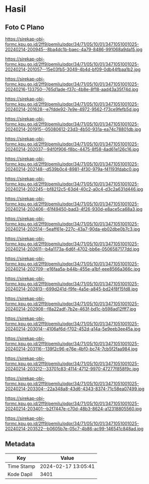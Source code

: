 # Hasil

## Foto C Plano

https://sirekap-obj-formc.kpu.go.id/2ff9/pemilu/pdpr/34/71/05/10/01/3471051001025-20240214-200945--8ba4dc1b-baec-4a79-8486-991068a9da15.jpg

https://sirekap-obj-formc.kpu.go.id/2ff9/pemilu/pdpr/34/71/05/10/01/3471051001025-20240214-201057--15e03fb5-3049-4b4d-bf09-0db44fbaa1b2.jpg

https://sirekap-obj-formc.kpu.go.id/2ff9/pemilu/pdpr/34/71/05/10/01/3471051001025-20240216-133750--765d1ade-f37c-4b8e-8f18-aad43a35f74d.jpg

https://sirekap-obj-formc.kpu.go.id/2ff9/pemilu/pdpr/34/71/05/10/01/3471051001025-20240214-201628--e7fdde92-7e9e-4972-9562-f73ce9fefb5d.jpg

https://sirekap-obj-formc.kpu.go.id/2ff9/pemilu/pdpr/34/71/05/10/01/3471051001025-20240214-201915--05080612-23d3-4b50-931a-ea74c78801db.jpg

https://sirekap-obj-formc.kpu.go.id/2ff9/pemilu/pdpr/34/71/05/10/01/3471051001025-20240214-202037--94f0f906-f8bc-4475-8f58-4ad61e126c16.jpg

https://sirekap-obj-formc.kpu.go.id/2ff9/pemilu/pdpr/34/71/05/10/01/3471051001025-20240214-202148--d539b0c4-8981-4f30-979a-f41193fdabc0.jpg

https://sirekap-obj-formc.kpu.go.id/2ff9/pemilu/pdpr/34/71/05/10/01/3471051001025-20240214-202245--bf8212c5-63d4-40c2-a0c4-d3c2a631d446.jpg

https://sirekap-obj-formc.kpu.go.id/2ff9/pemilu/pdpr/34/71/05/10/01/3471051001025-20240214-202406--61f49450-bad3-4f26-930d-e8ace5ca68a3.jpg

https://sirekap-obj-formc.kpu.go.id/2ff9/pemilu/pdpr/34/71/05/10/01/3471051001025-20240214-202514--5eaff61e-227c-43a7-90da-eb02dbe0b7c3.jpg

https://sirekap-obj-formc.kpu.go.id/2ff9/pemilu/pdpr/34/71/05/10/01/3471051001025-20240214-202611--b4a1173a-6d6f-4702-bb6e-0506587177dd.jpg

https://sirekap-obj-formc.kpu.go.id/2ff9/pemilu/pdpr/34/71/05/10/01/3471051001025-20240214-202709--e16faa5a-b44b-455e-a1bf-eee8566a366c.jpg

https://sirekap-obj-formc.kpu.go.id/2ff9/pemilu/pdpr/34/71/05/10/01/3471051001025-20240214-202813--699d241d-f9fe-4a5e-a845-bd24f8f15fd8.jpg

https://sirekap-obj-formc.kpu.go.id/2ff9/pemilu/pdpr/34/71/05/10/01/3471051001025-20240214-202908--f8a22adf-7b2e-463f-bd1c-b598ad12fff7.jpg

https://sirekap-obj-formc.kpu.go.id/2ff9/pemilu/pdpr/34/71/05/10/01/3471051001025-20240214-203014--4106af6d-f702-452d-a14a-5e9eeb3ee45a.jpg

https://sirekap-obj-formc.kpu.go.id/2ff9/pemilu/pdpr/34/71/05/10/01/3471051001025-20240214-203116--139f2c96-e76e-4bf0-bc74-7cb5f2faa984.jpg

https://sirekap-obj-formc.kpu.go.id/2ff9/pemilu/pdpr/34/71/05/10/01/3471051001025-20240214-203212--33701c83-4114-4712-9970-47277f858f9c.jpg

https://sirekap-obj-formc.kpu.go.id/2ff9/pemilu/pdpr/34/71/05/10/01/3471051001025-20240214-203304--22a348a8-43d6-4343-8374-71c58ea07499.jpg

https://sirekap-obj-formc.kpu.go.id/2ff9/pemilu/pdpr/34/71/05/10/01/3471051001025-20240214-203401--b2f7447e-c70d-48b3-8624-a12318805560.jpg

https://sirekap-obj-formc.kpu.go.id/2ff9/pemilu/pdpr/34/71/05/10/01/3471051001025-20240214-203522--b0605b7e-05c7-4b86-ac99-146541c848ad.jpg


## Metadata

| Key        | Value               |
| ---------- | ------------------- |
| Time Stamp | 2024-02-17 13:05:41 |
| Kode Dapil | 3401                |



